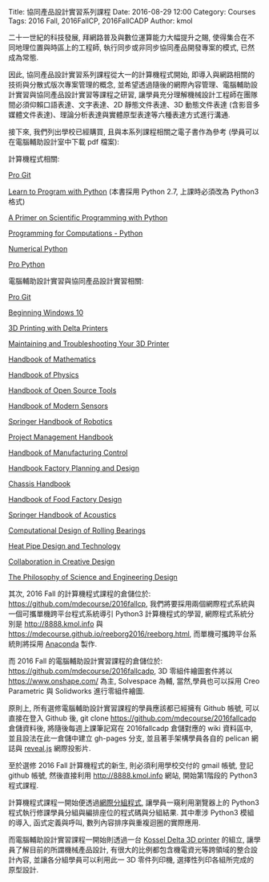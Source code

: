 Title: 協同產品設計實習系列課程
Date: 2016-08-29 12:00
Category: Courses
Tags: 2016 Fall, 2016FallCP, 2016FallCADP
Author: kmol

二十一世紀的科技發展, 拜網路普及與數位運算能力大幅提升之賜, 使得集合在不同地理位置與時區上的工程師, 執行同步或非同步協同產品開發專案的模式, 已然成為常態.

<!-- PELICAN_END_SUMMARY -->

因此, 協同產品設計實習系列課程從大一的計算機程式開始, 即導入與網路相關的技術與分散式版次專案管理的概念, 並希望透過隨後的網際內容管理、電腦輔助設計實習與協同產品設計實習等課程之研習, 讓學員充分理解機械設計工程師在團隊間必須仰賴口語表達、文字表達、2D 靜態文件表達、3D 動態文件表達 (含影音多媒體文件表達)、理論分析表達與實體原型表達等六種表達方式進行溝通.

接下來, 我們列出學校已經購買, 且與本系列課程相關之電子書作為參考 (學員可以在電腦輔助設計室中下載 pdf 檔案):

計算機程式相關:

<a href="http://link.springer.com/book/10.1007/978-1-4842-0076-6">Pro Git</a>

<a href="http://link.springer.com/book/10.1007/978-1-4842-2172-3">Learn to Program with Python</a> (本書採用 Python 2.7, 上課時必須改為 Python3 格式)

<a href="http://link.springer.com/book/10.1007/978-3-662-49887-3">A Primer on Scientific Programming with Python</a>

<a href="http://link.springer.com/book/10.1007/978-3-319-32428-9">Programming for Computations - Python</a>

<a href="http://link.springer.com/book/10.1007/978-1-4842-0553-2">Numerical Python</a>

<a href="http://link.springer.com/book/10.1007/978-1-4842-0334-7">Pro Python</a>

電腦輔助設計實習與協同產品設計實習相關:

<a href="http://link.springer.com/book/10.1007/978-1-4842-0076-6">Pro Git</a>

<a href="http://link.springer.com/book/10.1007/978-1-4842-1085-7">Beginning Windows 10</a>

<a href="http://link.springer.com/book/10.1007/978-1-4842-1173-1">3D Printing with Delta Printers</a>

<a href="http://link.springer.com/book/10.1007/978-1-4302-6808-6">Maintaining and Troubleshooting Your 3D Printer</a>

<a href="http://link.springer.com/book/10.1007/978-3-662-46221-8">Handbook of Mathematics</a>

<a href="http://link.springer.com/referencework/10.1007/0-387-21632-4">Handbook of Physics</a>

<a href="http://link.springer.com/book/10.1007/978-1-4419-7719-9">Handbook of Open Source Tools</a>

<a href="http://link.springer.com/book/10.1007/978-3-319-19303-8">Handbook of Modern Sensors</a>

<a href="http://link.springer.com/book/10.1007/978-3-319-32552-1">Springer Handbook of Robotics</a>

<a href="http://link.springer.com/book/10.1007/978-3-662-45373-5">Project Management Handbook</a>

<a href="http://link.springer.com/book/10.1007/978-3-642-24458-2">Handbook of Manufacturing Control</a>

<a href="http://link.springer.com/book/10.1007/978-3-662-46391-8">Handbook Factory Planning and Design</a>

<a href="http://link.springer.com/book/10.1007/978-3-8348-9789-3">Chassis Handbook</a>

<a href="http://link.springer.com/book/10.1007/978-1-4614-7450-0">Handbook of Food Factory Design</a>

<a href="http://link.springer.com/book/10.1007/978-1-4939-0755-7">Springer Handbook of Acoustics</a>

<a href="http://link.springer.com/book/10.1007/978-3-319-27131-6">Computational Design of Rolling Bearings</a>

<a href="http://link.springer.com/book/10.1007/978-3-319-29841-2">Heat Pipe Design and Technology</a>

<a href="http://link.springer.com/book/10.1007/978-3-319-29155-0">Collaboration in Creative Design</a>

<a href="http://link.springer.com/book/10.1007/978-3-319-35155-1">The Philosophy of Science and Engineering Design</a>

其次, 2016 Fall 的計算機程式課程的倉儲位於: <a href="https://github.com/mdecourse/2016fallcp">https://github.com/mdecourse/2016fallcp</a>, 我們將要採用兩個網際程式系統與一個可攜單機跨平台程式系統導引 Python3 計算機程式的學習, 網際程式系統分別是 <a href="http://8888.kmol.info">http://8888.kmol.info</a> 與 <a href="https://mdecourse.github.io/reeborg2016/reeborg.html">https://mdecourse.github.io/reeborg2016/reeborg.html</a>, 而單機可攜跨平台系統則將採用 <a href="https://www.continuum.io/downloads">Anaconda</a> 製作.

而 2016 Fall 的電腦輔助設計實習課程的倉儲位於: <a href="https://github.com/mdecourse/2016fallcadp">https://github.com/mdecourse/2016fallcadp</a>, 3D 零組件繪圖套件將以 <a href="https://www.onshape.com/">https://www.onshape.com/</a> 為主, Solvespace 為輔, 當然,學員也可以採用 Creo Parametric 與 Solidworks 進行零組件繪圖.

原則上, 所有選修電腦輔助設計實習課程的學員應該都已經擁有 Github 帳號, 可以直接在登入 Github 後, git clone <a href="https://github.com/mdecourse/2016fallcadp">https://github.com/mdecourse/2016fallcadp</a> 倉儲資料後, 將隨後每週上課筆記寫在 2016fallcadp 倉儲對應的 wiki 資料區中, 並且設法在此一倉儲中建立 gh-pages 分支, 並且著手架構學員各自的 pelican 網誌與 <a href="http://lab.hakim.se/reveal-js/">reveal.js</a> 網際投影片.

至於選修 2016 Fall 計算機程式的新生, 則必須利用學校交付的 gmail 帳號, 登記 github 帳號, 然後直接利用 <a href="http://8888.kmol.info">http://8888.kmol.info</a> 網站, 開始第1階段的 Python3 程式課程.

計算機程式課程一開始便透過<a href="http://8888.kmol.info/?user=mdecourse&repo=2016fallcp&name=2016springgrouping.py">網際分組程式</a>, 讓學員一窺利用瀏覽器上的 Python3 程式執行修課學員分組與編排座位的程式碼與分組結果. 其中牽涉 Python3 模組的導入, 函式定義與呼叫, 數列內容排序與重複迴圈的實際應用.

而電腦輔助設計實習課程一開始則透過一台 <a href="http://reprap.org/wiki/Kossel">Kossel Delta 3D printer</a> 的組立, 讓學員了解目前的所謂機械產品設計, 有很大的比例都包含機電資光等跨領域的整合設計內容, 並讓各分組學員可以利用此一 3D 零件列印機, 選擇性列印各組所完成的原型設計.


